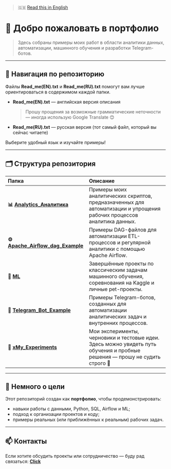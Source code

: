 > 🇬🇧 [Read this in English](README_EN.md)

# 👋 Добро пожаловать в портфолио

> Здесь собраны примеры моих работ в области аналитики данных, автоматизации, машинного обучения и разработки Telegram-ботов.

---

## 📘 Навигация по репозиторию

Файлы **Read_me(EN).txt** и **Read_me(RU).txt** помогут вам лучше ориентироваться в содержимом каждой папки.

- **Read_me(EN).txt** — английская версия описания  
  > Прошу прощения за возможные грамматические неточности — иногда использую Google Translate 😊

- **Read_me(RU).txt** — русская версия (тот самый файл, который вы сейчас читаете)

Выберите удобный язык и изучайте примеры!

---

## 🗂️ Структура репозитория

| Папка | Описание |
|:------|:----------|
| **📊 [Analytics_Аналитика](Analytics_Аналитика/)** | Примеры моих аналитических скриптов, предназначенных для автоматизации и упрощения рабочих процессов аналитика данных. |
| **⚙️ [Apache_Airflow_dag_Example](Apache_Airflow_dag_Example/)** | Примеры DAG-файлов для автоматизации ETL-процессов и регулярной аналитики с помощью Apache Airflow. |
| **🤖 [ML](ML/)** | Завершённые проекты по классическим задачам машинного обучения, соревнования на Kaggle и личные pet-проекты. |
| **💬 [Telegram_Bot_Example](Telegram_Bot_Example/)** | Примеры Telegram-ботов, созданных для автоматизации аналитических задач и внутренних процессов. |
| **🧪 [xMy_Experiments](xMy_Experiments/)** | Мои эксперименты, черновики и тестовые идеи. Здесь можно увидеть путь обучения и пробные решения — прошу не судить строго 🙂 |

---

## 🧭 Немного о цели

Этот репозиторий создан как **портфолио**, чтобы продемонстрировать:
- навыки работы с данными, Python, SQL, Airflow и ML;
- подход к организации проектов и коду;
- примеры реальных (или приближённых к реальным) рабочих задач.

---

## 📫 Контакты

Если хотите обсудить проекты или сотрудничество — буду рад связаться:
[**Click**](https://github.com/JustLikeF1re)


